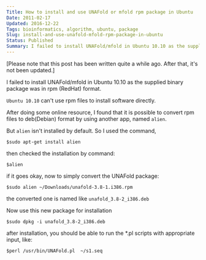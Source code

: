 ```yaml
---
Title: How to install and use UNAFold or mfold rpm package in Ubuntu
Date: 2011-02-17
Updated: 2016-12-22
Tags: bioinformatics, algorithm, ubuntu, package
Slug: install-and-use-unafold-mfold-rpm-package-in-ubuntu
Status: Published
Summary: I failed to install UNAFold/mfold in Ubuntu 10.10 as the supplied binary package was in rpm (RedHat) format. How to solve it?
---
```


[Please note that this post has been written quite a while ago. After that, it's not been updated.]

I failed to install UNAFold/mfold in Ubuntu 10.10 as the supplied binary package was in rpm (RedHat) format.

`Ubuntu 10.10` can't use rpm files to install software directly.

After doing some online resource, I found that it is possible to convert rpm files to deb(Debian) format by using another app, named `alien`.

But `alien` isn't installed by default. So I used the command,

    $sudo apt-get install alien

then checked the installation by command:
    
    $alien

if it goes okay, now to simply convert the UNAFold package:
    
    $sudo alien ~/Downloads/unafold-3.8-1.i386.rpm

the converted one is named like `unafold_3.8-2_i386.deb`

Now use this new package for installation
    
    $sudo dpkg -i unafold_3.8-2_i386.deb

after installation, you should be able to run the *.pl scripts with appropriate input, like:

    $perl /usr/bin/UNAFold.pl  ~/s1.seq
